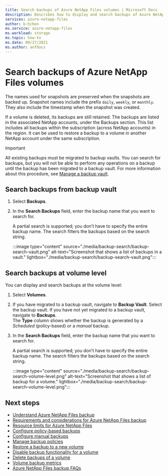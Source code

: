 ```yaml
---
title: Search backups of Azure NetApp Files volumes | Microsoft Docs
description: Describes how to display and search backups of Azure NetApp Files volumes at the volume level and the NetApp account level. 
services: azure-netapp-files
author: b-hchen
ms.service: azure-netapp-files
ms.workload: storage
ms.topic: how-to
ms.date: 09/27/2021
ms.author: anfdocs
---
```

# Search backups of Azure NetApp Files volumes

The names used for snapshots are preserved when the snapshots are backed up. Snapshot names include the prefix `daily`, `weekly`, or `monthly`. They also include the timestamp when the snapshot was created.

If a volume is deleted, its backups are still retained. The backups are listed in the associated NetApp accounts, under the Backups section. This list includes all backups within the subscription (across NetApp accounts) in the region. It can be used to restore a backup to a volume in another NetApp account under the same subscription.

>[!IMPORTANT]
>All existing backups must be migrated to backup vaults. You can search for backups, but you will not be able to perform any operations on a backup until the backup has been migrated to a backup vault. For more information about this procedure, see [Manage a backup vault](backup-vault-manage.md).

## Search backups from backup vault 

1. Select **Backups**.
1. In the **Search Backups** field, enter the backup name that you want to search for.  

    A partial search is supported; you don’t have to specify the entire backup name. The search filters the backups based on the search string.

    :::image type="content" source="./media/backup-search/backup-search-vault.png" alt-text="Screenshot that shows a list of backups in a vault." lightbox="./media/backup-search/backup-search-vault.png":::

## Search backups at volume level 

You can display and search backups at the volume level:

1. Select **Volumes**.

1. If you have migrated to a backup vault, navigate to **Backup Vault**. Select the backup vault.
    If you have not yet migrated to a backup vault, navigate to **Backups**.   
    The **Type** column shows whether the backup is generated by a *Scheduled* (policy-based) or a *manual* backup.

3. In the **Search Backups** field, enter the backup name that you want to search for.  

    A partial search is supported; you don’t have to specify the entire backup name. The search filters the backups based on the search string.

    :::image type="content" source="./media/backup-search/backup-search-volume-level.png" alt-text="Screenshot that shows a list of backup for a volume." lightbox="./media/backup-search/backup-search-volume-level.png":::
    
## Next steps  

* [Understand Azure NetApp Files backup](backup-introduction.md)
* [Requirements and considerations for Azure NetApp Files backup](backup-requirements-considerations.md)
* [Resource limits for Azure NetApp Files](azure-netapp-files-resource-limits.md)
* [Configure policy-based backups](backup-configure-policy-based.md)
* [Configure manual backups](backup-configure-manual.md)
* [Manage backup policies](backup-manage-policies.md)
* [Restore a backup to a new volume](backup-restore-new-volume.md)
* [Disable backup functionality for a volume](backup-disable.md)
* [Delete backups of a volume](backup-delete.md)
* [Volume backup metrics](azure-netapp-files-metrics.md#volume-backup-metrics)
* [Azure NetApp Files backup FAQs](faq-backup.md)
